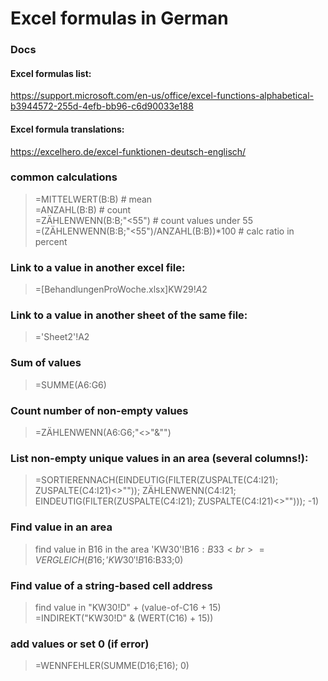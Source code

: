 # Excel formulas in German

### Docs
#### Excel formulas list:
https://support.microsoft.com/en-us/office/excel-functions-alphabetical-b3944572-255d-4efb-bb96-c6d90033e188
#### Excel formula translations:
https://excelhero.de/excel-funktionen-deutsch-englisch/

### common calculations
>=MITTELWERT(B:B)           # mean<br>
>=ANZAHL(B:B)               # count<br>
>=ZÄHLENWENN(B:B;"<55")     # count values under 55<br>
>=(ZÄHLENWENN(B:B;"<55")/ANZAHL(B:B))*100 # calc ratio in percent<br>

### Link to a value in another excel file:
> =[BehandlungenProWoche.xlsx]KW29!$A$2

### Link to a value in another sheet of the same file:
> ='Sheet2'!A2

### Sum of values
> =SUMME(A6:G6)

### Count number of non-empty values
> =ZÄHLENWENN(A6:G6;"<>"&"")

### List non-empty unique values in an area (several columns!):
> =SORTIERENNACH(EINDEUTIG(FILTER(ZUSPALTE(C4:I21); ZUSPALTE(C4:I21)<>"")); ZÄHLENWENN(C4:I21; EINDEUTIG(FILTER(ZUSPALTE(C4:I21); ZUSPALTE(C4:I21)<>""))); -1)

### Find value in an area
> find value in B16 in the area 'KW30'!B$16:B33<br>
> =VERGLEICH(B16;'KW30'!B$16:B33;0)

### Find value of a string-based cell address
> find value in "KW30!D" + (value-of-C16 + 15)<br>
> =INDIREKT("KW30!D" & (WERT(C16) + 15))

### add values or set 0 (if error)
> =WENNFEHLER(SUMME(D16;E16); 0)
